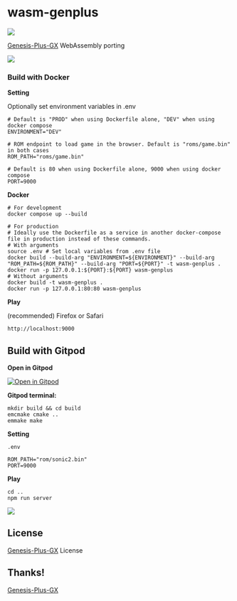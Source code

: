 # wasm-genplus

![](https://github.com/h1romas4/wasm-genplus/workflows/Emscripten%20CI/badge.svg)

[Genesis-Plus-GX](https://github.com/ekeeke/Genesis-Plus-GX) WebAssembly porting

![](https://github.com/h1romas4/wasm-genplus/blob/master/assets/ipad-wasm.jpg)

### Build with Docker

**Setting**

Optionally set environment variables in .env

```
# Default is "PROD" when using Dockerfile alone, "DEV" when using docker compose
ENVIRONMENT="DEV"

# ROM endpoint to load game in the browser. Default is "roms/game.bin" in both cases
ROM_PATH="roms/game.bin"

# Default is 80 when using Dockerfile alone, 9000 when using docker compose
PORT=9000
```

**Docker**

```
# For development
docker compose up --build

# For production
# Ideally use the Dockerfile as a service in another docker-compose file in production instead of these commands.
# With arguments
source .env # Set local variables from .env file
docker build --build-arg "ENVIRONMENT=${ENVIRONMENT}" --build-arg "ROM_PATH=${ROM_PATH}" --build-arg "PORT=${PORT}" -t wasm-genplus .
docker run -p 127.0.0.1:${PORT}:${PORT} wasm-genplus
# Without arguments
docker build -t wasm-genplus .
docker run -p 127.0.0.1:80:80 wasm-genplus
```

**Play**

(recommended) Firefox or Safari

```
http://localhost:9000
```

## Build with Gitpod

**Open in Gitpod**

[![Open in Gitpod](https://gitpod.io/button/open-in-gitpod.svg)](https://gitpod.io/#https://github.com/h1romas4/wasm-genplus)

**Gitpod terminal:**

```
mkdir build && cd build
emcmake cmake ..
emmake make
```

**Setting**

`.env`

```
ROM_PATH="rom/sonic2.bin"
PORT=9000
```

**Play**

```
cd ..
npm run server
```

![](https://github.com/h1romas4/wasm-genplus/blob/master/assets/gitpod-01.jpg)

## License

[Genesis-Plus-GX](https://github.com/ekeeke/Genesis-Plus-GX/blob/master/LICENSE.txt) License

## Thanks!

[Genesis-Plus-GX](https://github.com/ekeeke/Genesis-Plus-GX)
